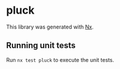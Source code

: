 # pluck

This library was generated with [Nx](https://nx.dev).

## Running unit tests

Run `nx test pluck` to execute the unit tests.
